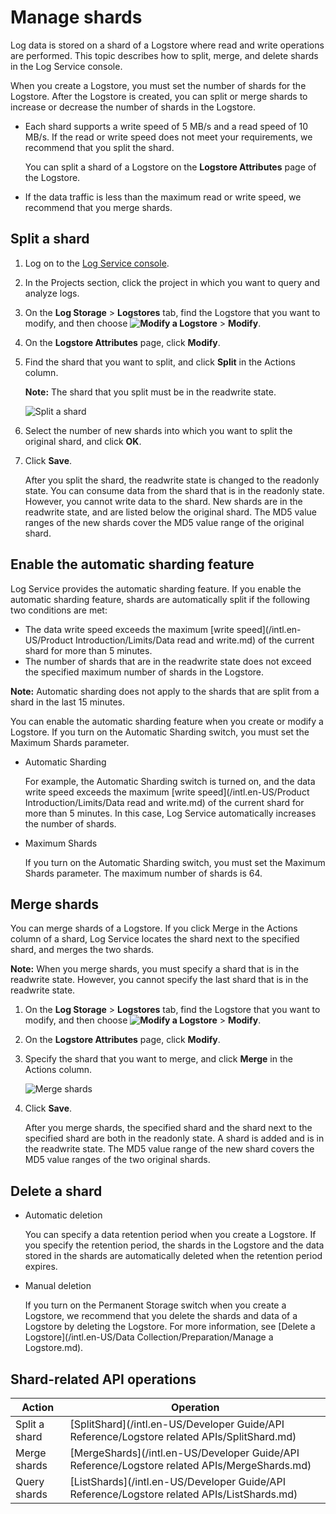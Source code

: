 # Manage shards

Log data is stored on a shard of a Logstore where read and write operations are performed. This topic describes how to split, merge, and delete shards in the Log Service console.

When you create a Logstore, you must set the number of shards for the Logstore. After the Logstore is created, you can split or merge shards to increase or decrease the number of shards in the Logstore.

-   Each shard supports a write speed of 5 MB/s and a read speed of 10 MB/s. If the read or write speed does not meet your requirements, we recommend that you split the shard.

    You can split a shard of a Logstore on the **Logstore Attributes** page of the Logstore.

-   If the data traffic is less than the maximum read or write speed, we recommend that you merge shards.

## Split a shard

1.  Log on to the [Log Service console](https://sls.console.aliyun.com).

2.  In the Projects section, click the project in which you want to query and analyze logs.

3.  On the **Log Storage** \> **Logstores** tab, find the Logstore that you want to modify, and then choose **![Modify a Logstore](https://static-aliyun-doc.oss-accelerate.aliyuncs.com/assets/img/en-US/5023359951/p52318.png)** \> **Modify**.

4.  On the **Logstore Attributes** page, click **Modify**.

5.  Find the shard that you want to split, and click **Split** in the Actions column.

    **Note:** The shard that you split must be in the readwrite state.

    ![Split a shard](https://static-aliyun-doc.oss-accelerate.aliyuncs.com/assets/img/en-US/2119824951/p2594.png)

6.  Select the number of new shards into which you want to split the original shard, and click **OK**.

7.  Click **Save**.

    After you split the shard, the readwrite state is changed to the readonly state. You can consume data from the shard that is in the readonly state. However, you cannot write data to the shard. New shards are in the readwrite state, and are listed below the original shard. The MD5 value ranges of the new shards cover the MD5 value range of the original shard.


## Enable the automatic sharding feature

Log Service provides the automatic sharding feature. If you enable the automatic sharding feature, shards are automatically split if the following two conditions are met:

-   The data write speed exceeds the maximum [write speed](/intl.en-US/Product Introduction/Limits/Data read and write.md) of the current shard for more than 5 minutes.
-   The number of shards that are in the readwrite state does not exceed the specified maximum number of shards in the Logstore.

**Note:** Automatic sharding does not apply to the shards that are split from a shard in the last 15 minutes.

You can enable the automatic sharding feature when you create or modify a Logstore. If you turn on the Automatic Sharding switch, you must set the Maximum Shards parameter.

-   Automatic Sharding

    For example, the Automatic Sharding switch is turned on, and the data write speed exceeds the maximum [write speed](/intl.en-US/Product Introduction/Limits/Data read and write.md) of the current shard for more than 5 minutes. In this case, Log Service automatically increases the number of shards.

-   Maximum Shards

    If you turn on the Automatic Sharding switch, you must set the Maximum Shards parameter. The maximum number of shards is 64.


## Merge shards

You can merge shards of a Logstore. If you click Merge in the Actions column of a shard, Log Service locates the shard next to the specified shard, and merges the two shards.

**Note:** When you merge shards, you must specify a shard that is in the readwrite state. However, you cannot specify the last shard that is in the readwrite state.

1.  On the **Log Storage** \> **Logstores** tab, find the Logstore that you want to modify, and then choose **![Modify a Logstore](https://static-aliyun-doc.oss-accelerate.aliyuncs.com/assets/img/en-US/5023359951/p52318.png)** \> **Modify**.

2.  On the **Logstore Attributes** page, click **Modify**.

3.  Specify the shard that you want to merge, and click **Merge** in the Actions column.

    ![Merge shards](https://static-aliyun-doc.oss-accelerate.aliyuncs.com/assets/img/en-US/2119824951/p2596.png)

4.  Click **Save**.

    After you merge shards, the specified shard and the shard next to the specified shard are both in the readonly state. A shard is added and is in the readwrite state. The MD5 value range of the new shard covers the MD5 value ranges of the two original shards.


## Delete a shard

-   Automatic deletion

    You can specify a data retention period when you create a Logstore. If you specify the retention period, the shards in the Logstore and the data stored in the shards are automatically deleted when the retention period expires.

-   Manual deletion

    If you turn on the Permanent Storage switch when you create a Logstore, we recommend that you delete the shards and data of a Logstore by deleting the Logstore. For more information, see [Delete a Logstore](/intl.en-US/Data Collection/Preparation/Manage a Logstore.md).


## Shard-related API operations

|Action|Operation|
|------|---------|
|Split a shard|[SplitShard](/intl.en-US/Developer Guide/API Reference/Logstore related APIs/SplitShard.md)|
|Merge shards|[MergeShards](/intl.en-US/Developer Guide/API Reference/Logstore related APIs/MergeShards.md)|
|Query shards|[ListShards](/intl.en-US/Developer Guide/API Reference/Logstore related APIs/ListShards.md)|

